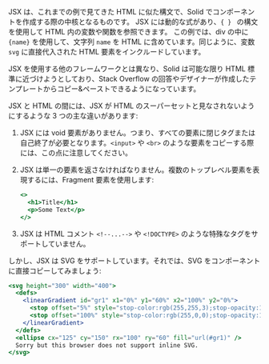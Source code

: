 JSX は、これまでの例で見てきた HTML に似た構文で、Solid でコンポーネントを作成する際の中核となるものです。
JSX には動的な式があり、`{ } ` の構文を使用して HTML 内の変数や関数を参照できます。
この例では、div の中に `{name}` を使用して、文字列 `name` を HTML に含めています。同じように、変数 `svg` に直接代入された HTML 要素をインクルードしています。

JSX を使用する他のフレームワークとは異なり、Solid は可能な限り HTML 標準に近づけようとしており、Stack Overflow の回答やデザイナーが作成したテンプレートからコピー&ペーストできるようになっています。

JSX と HTML の間には、JSX が HTML のスーパーセットと見なされないようにするような 3 つの主な違いがあります:
1. JSX には void 要素がありません。つまり、すべての要素に閉じタグまたは自己終了が必要となります。`<input>` や `<br>` のような要素をコピーする際には、この点に注意してください。
2. JSX は単一の要素を返さなければなりません。複数のトップレベル要素を表現するには、Fragment 要素を使用します:

   ```jsx
   <>
     <h1>Title</h1>
     <p>Some Text</p>
   </>
   ```
3. JSX は HTML コメント `<!--...-->` や `<!DOCTYPE>` のような特殊なタグをサポートしていません。

しかし、JSX は SVG をサポートしています。それでは、SVG をコンポーネントに直接コピーしてみましょう:
```jsx
<svg height="300" width="400">
  <defs>
    <linearGradient id="gr1" x1="0%" y1="60%" x2="100%" y2="0%">
      <stop offset="5%" style="stop-color:rgb(255,255,3);stop-opacity:1" />
      <stop offset="100%" style="stop-color:rgb(255,0,0);stop-opacity:1" />
    </linearGradient>
  </defs>
  <ellipse cx="125" cy="150" rx="100" ry="60" fill="url(#gr1)" />
  Sorry but this browser does not support inline SVG.
</svg>
```
